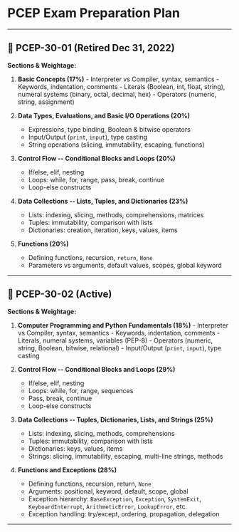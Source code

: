 # PCEP Exam Preparation Plan


------------------------------------------------------------------------

## 📘 PCEP-30-01 (Retired Dec 31, 2022)

**Sections & Weightage:** 
1. **Basic Concepts (17%)** - Interpreter vs
Compiler, syntax, semantics - Keywords, indentation, comments - Literals
(Boolean, int, float, string), numeral systems (binary, octal, decimal,
hex) - Operators (numeric, string, assignment)

2.  **Data Types, Evaluations, and Basic I/O Operations (20%)**
    -   Expressions, type binding, Boolean & bitwise operators
    -   Input/Output (`print`, `input`), type casting
    -   String operations (slicing, immutability, escaping, functions)
3.  **Control Flow -- Conditional Blocks and Loops (20%)**
    -   If/else, elif, nesting
    -   Loops: while, for, range, pass, break, continue
    -   Loop-else constructs
4.  **Data Collections -- Lists, Tuples, and Dictionaries (23%)**
    -   Lists: indexing, slicing, methods, comprehensions, matrices
    -   Tuples: immutability, comparison with lists
    -   Dictionaries: creation, iteration, keys, values, items
5.  **Functions (20%)**
    -   Defining functions, recursion, `return`, `None`
    -   Parameters vs arguments, default values, scopes, global keyword

------------------------------------------------------------------------

## 📘 PCEP-30-02 (Active)

**Sections & Weightage:** 
1. **Computer Programming and Python
Fundamentals (18%)** - Interpreter vs Compiler, syntax, semantics -
Keywords, indentation, comments - Literals, numeral systems, variables
(PEP-8) - Operators (numeric, string, Boolean, bitwise, relational) -
Input/Output (`print`, `input`), type casting

2.  **Control Flow -- Conditional Blocks and Loops (29%)**
    -   If/else, elif, nesting
    -   Loops: while, for, range, sequences
    -   Pass, break, continue
    -   Loop-else constructs
3.  **Data Collections -- Tuples, Dictionaries, Lists, and Strings
    (25%)**
    -   Lists: indexing, slicing, methods, comprehensions
    -   Tuples: immutability, comparison with lists
    -   Dictionaries: keys, values, items
    -   Strings: slicing, immutability, escaping, multi-line strings,
        methods
4.  **Functions and Exceptions (28%)**
    -   Defining functions, recursion, return, `None`
    -   Arguments: positional, keyword, default, scope, global
    -   Exception hierarchy: `BaseException`, `Exception`, `SystemExit`,
        `KeyboardInterrupt`, `ArithmeticError`, `LookupError`, etc.
    -   Exception handling: try/except, ordering, propagation,
        delegation

------------------------------------------------------------------------
